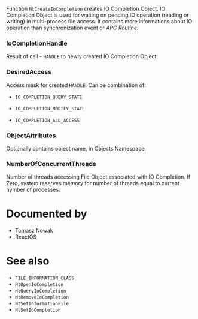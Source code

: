 Function `NtCreateIoCompletion` creates IO Completion Object. IO Completion Object is used for waiting on pending IO operation (reading or writing) in multi-process file access. It contains more informations about IO operation than synchronization event or *APC Routine*.

### IoCompletionHandle

Result of call - `HANDLE` to newly created IO Completion Object.

### DesiredAccess

Access mask for created `HANDLE`. Can be combination of:

* `IO_COMPLETION_QUERY_STATE`

* `IO_COMPLETION_MODIFY_STATE`
* `IO_COMPLETION_ALL_ACCESS`

### ObjectAttributes

Optionally contains object name, in Objects Namespace.

### NumberOfConcurrentThreads

Number of threads accessing File Object associated with IO Completion. If Zero, system reserves memory for number of threads equal to current nymber of processes.

# Documented by

* Tomasz Nowak
* ReactOS

# See also

* `FILE_INFORMATION_CLASS`
* `NtOpenIoCompletion`
* `NtQueryIoCompletion`
* `NtRemoveIoCompletion`
* `NtSetInformationFile`
* `NtSetIoCompletion`
